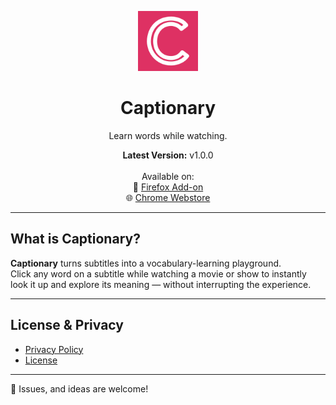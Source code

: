 <p align="center">
  <img src="assets/captionary.png" alt="Captionary Icon" width="96" height="96">
</p>

<h1 align="center">Captionary</h1>

<p align="center">
  Learn words while watching.
</p>

<p align="center">
  <strong>Latest Version:</strong> v1.0.0
    <br><br>
  Available on:<br>
  🦊 <a href="https://addons.mozilla.org/en-US/firefox/addon/captionary/">Firefox Add-on</a><br>
  🌐 <a href="https://chromewebstore.google.com/detail/captionary/jlmpmfjbmgfijlhecknnhjhifaafehok">Chrome Webstore</a>
</p>

---

## What is Captionary?

**Captionary** turns subtitles into a vocabulary-learning playground.  
Click any word on a subtitle while watching a movie or show to instantly look it up and explore its meaning — without
interrupting the experience.

---

## License & Privacy

- [Privacy Policy](./Privacy.md)
- [License](./License.md)

---
🎉 Issues, and ideas are welcome!
